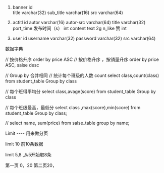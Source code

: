 1. banner
 id     
 title         varchar(32)
 sub_title     varchar(16)
 src           varchar(64)
2. actitl
  id
  autor         varchar(16)
  autor-src     varchar(64)
  title         varchar(32)
  port_time    发布时间（s） int
  content       text 2g
  n_like       赞 int 

3. user
  id
  username     varchar(32)
  password     varchar(32)
  src          varchar(64)

数据字典

// 按价格升序
order by price ASC
// 按价格升序 ，按销量升序
order by price ASC, salse desc

// Group by  合并相同
// 统计每个班级的人数
count 
select class,count(class) from student_table Group by class 

// 每个班得平均分
select class,avage(score) from student_table Group by class 

// 每个班级最高，最低分
select class ,max(score),min(score) from student_table Group by class;


// select name, sum(price) from salse_table group by name;


Limit  ---- 用来做分页

limit 10 前10条数据

limit  5,8 ,从5开始取8条


第一页 0，20
第二页20，

